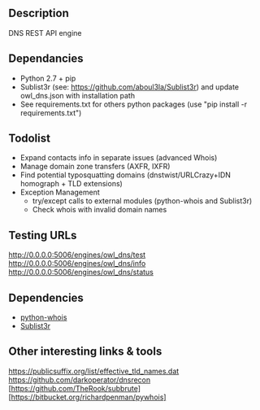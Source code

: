## Description
DNS REST API engine

## Dependancies
- Python 2.7 + pip
- Sublist3r (see: https://github.com/aboul3la/Sublist3r) and update owl_dns.json with installation path
- See requirements.txt for others python packages (use "pip install -r requirements.txt")


## Todolist
- Expand contacts info in separate issues (advanced Whois)
- Manage domain zone transfers (AXFR, IXFR)
- Find potential typosquatting domains (dnstwist/URLCrazy+IDN homograph + TLD extensions)
- Exception Management
  * try/except calls to external modules (python-whois and Sublist3r)
  * Check whois with invalid domain names

## Testing URLs
http://0.0.0.0:5006/engines/owl_dns/test
http://0.0.0.0:5006/engines/owl_dns/info
http://0.0.0.0:5006/engines/owl_dns/status

## Dependencies
* [python-whois](https://github.com/joepie91/python-whois)
* [Sublist3r](https://github.com/aboul3la/Sublist3r)

## Other interesting links & tools
https://publicsuffix.org/list/effective_tld_names.dat
https://github.com/darkoperator/dnsrecon
[https://github.com/TheRook/subbrute]
[https://bitbucket.org/richardpenman/pywhois]
